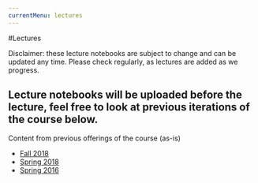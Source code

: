 ```yaml
---
currentMenu: lectures
---
```


#Lectures

Disclaimer: these lecture notebooks are subject to change and can be updated any time.
Please check regularly, as lectures are added as we progress.

Lecture notebooks will be uploaded before the lecture, feel free to look at previous iterations of the course below.
---

Content from previous offerings of the course (as-is)
* [Fall 2018](https://github.com/icme/cme193/tree/gh-pages/nb/2018_fall/)
* [Spring 2018](https://github.com/icme/cme193/tree/gh-pages/nb/2018_spring/)
* [Spring 2016](https://github.com/icme/cme193/tree/gh-pages/nb/2016_spring/)
